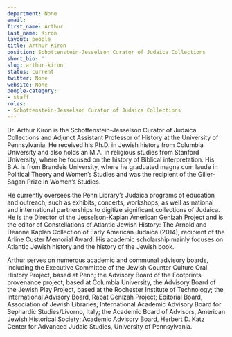 ```yaml
---
department: None
email: 
first_name: Arthur
last_name: Kiron
layout: people
title: Arthur Kiron
position: Schottenstein-Jesselson Curator of Judaica Collections
short_bio: ''
slug: arthur-kiron
status: current
twitter: None
website: None
people-category:
- staff
roles:
- Schottenstein-Jesselson Curator of Judaica Collections
---
```

Dr. Arthur Kiron is the Schottenstein-Jesselson Curator of Judaica Collections and Adjunct Assistant Professor of History at the University of Pennsylvania. He received his Ph.D. in Jewish history from Columbia University and also holds an M.A. in religious studies from Stanford University, where he focused on the history of Biblical interpretation. His B.A. is from Brandeis University, where he graduated magna cum laude in Political Theory and Women’s Studies and was the recipient of the Giller-Sagan Prize in Women’s Studies.

He currently oversees the Penn Library’s Judaica programs of education and outreach, such as exhibits, concerts, workshops, as well as national and international partnerships to digitize significant collections of Judaica. He is the Director of the Jesselson-Kaplan American Genizah Project and is the editor of Constellations of Atlantic Jewish History: The Arnold and Deanne Kaplan Collection of Early American Judaica (2014), recipient of the Arline Custer Memorial Award. His academic scholarship mainly focuses on Atlantic Jewish history and the history of the Jewish book.

Arthur serves on numerous academic and communal advisory boards, including the Executive Committee of the Jewish Counter Culture Oral History Project, based at Penn; the Advisory Board of the Footprints provenance project, based at Columbia University, the Advisory Board of the Jewish Play Project, based at the Rochester Institute of Technology; the International Advisory Board, Rabat Genizah Project; Editorial Board, Association of Jewish Libraries; International Academic Advisory Board for Sephardic Studies/Livorno, Italy; the Academic Board of Advisors, American Jewish Historical Society; Academic Advisory Board, Herbert D. Katz Center for Advanced Judaic Studies, University of Pennsylvania.